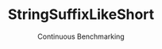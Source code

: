 ---
layout: docu
title: StringSuffixLikeShort
subtitle: Continuous Benchmarking
selected: String
expanded: Benchmarking
benchmark: /individual_results/StringSuffixLikeShort.html
---
